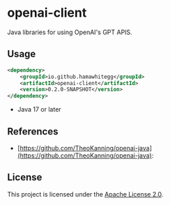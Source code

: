 

# openai-client

Java libraries for using OpenAI's GPT APIS.

## Usage

```xml
<dependency>
    <groupId>io.github.hamawhitegg</groupId>
    <artifactId>openai-client</artifactId>
    <version>0.2.0-SNAPSHOT</version>
</dependency>
```
* Java 17 or later

## References

- [https://github.com/TheoKanning/openai-java](https://github.com/TheoKanning/openai-java):


## License

This project is licensed under the [Apache License 2.0](LICENSE).

